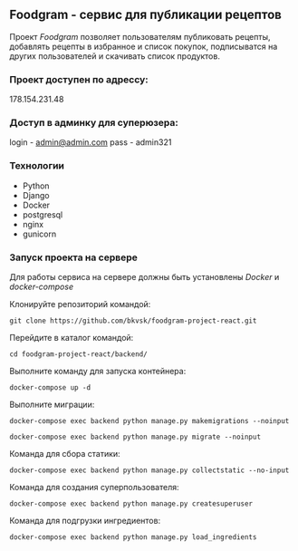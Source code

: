 ## Foodgram - сервис для публикации рецептов

Проект *Foodgram* позволяет пользователям 
публиковать рецепты, добавлять рецепты в избранное 
и список покупок, подписыватся на других пользователей 
и скачивать список продуктов.

### Проект доступен по адрессу:

178.154.231.48

### Доступ в админку для суперюзера:

login - admin@admin.com
pass - admin321

### Технологии

- Python
- Django
- Docker
- postgresql
- nginx
- gunicorn

### Запуск проекта на сервере

Для работы сервиса на сервере должны быть установлены *Docker* и *docker-compose*

Клонируйте репозиторий командой:

``` git clone https://github.com/bkvsk/foodgram-project-react.git ``` 

Перейдите в каталог командой:

``` cd foodgram-project-react/backend/ ``` 

Выполните команду для запуска контейнера:

``` docker-compose up -d ```

Выполните миграции:

``` docker-compose exec backend python manage.py makemigrations --noinput ```

``` docker-compose exec backend python manage.py migrate --noinput ```

Команда для сбора статики:

``` docker-compose exec backend python manage.py collectstatic --no-input ```

Команда для создания суперпользователя:

``` docker-compose exec backend python manage.py createsuperuser ```

Команда для подгрузки ингредиентов:

``` docker-compose exec backend python manage.py load_ingredients ```